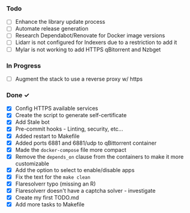 ### Todo

- [ ] Enhance the library update process
- [ ] Automate release generation
- [ ] Research Dependabot/Renovate for Docker image versions
- [ ] Lidarr is not configured for Indexers due to a restriction to add it
- [ ] Mylar is not working to add HTTPS qBitorrent and Nzbget

### In Progress

- [ ] Augment the stack to use a reverse proxy w/ https

### Done ✓

- [x] Config HTTPS available services
- [x] Create the script to generate self-certificate
- [x] Add Stale bot
- [x] Pre-commit hooks - Linting, security, etc...
- [x] Added restart to Makefile
- [x] Added ports 6881 and 6881/udp to qBittorrent container
- [x] Made the `docker-compose` file more compact
- [x] Remove the `depends_on` clause from the containers to make it more customizable
- [x] Add the option to select to enable/disable apps
- [x] Fix the text for the `make clean`
- [x] Flaresolverr typo (missing an R)
- [x] Flaresolverr doesn't have a captcha solver - investigate
- [x] Create my first TODO.md
- [x] Add more tasks to Makefile
